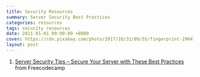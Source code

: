 ```yaml
---
title: Security Resources
summary: Server Security Best Practices
categories: resources
tags: security resources
date: 2021-01-01 09:09:09 +0000
cover: https://cdn.pixabay.com/photo/2017/10/31/09/55/fingerprint-2904774_1280.jpg
layout: post
---
```


1. [Server Security Tips – Secure Your Server with These Best Practices](https://www.freecodecamp.org/news/server-security-tips/) from Freecodecamp